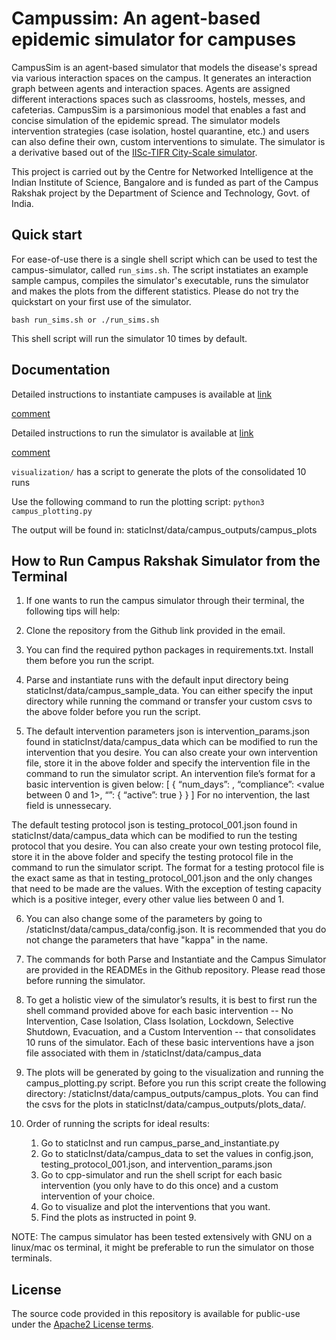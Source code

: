 # Campussim: An agent-based epidemic simulator for campuses

CampusSim is an agent-based simulator that models the disease's spread via various interaction spaces on the campus. It generates an interaction graph between agents and interaction spaces. Agents are assigned different interactions spaces such as classrooms, hostels, messes, and cafeterias. CampusSim is a parsimonious model that enables a fast and concise simulation of the epidemic spread. The simulator models intervention strategies (case isolation, hostel quarantine, etc.) and users can also define their own, custom interventions to simulate. The simulator is a derivative based out of the [IISc-TIFR City-Scale simulator](https://github.com/cni-iisc/epidemic-simulator). 

This project is carried out by the Centre for Networked Intelligence at the Indian Institute of Science, Bangalore and is funded as part of the Campus Rakshak project by the Department of Science and Technology, Govt. of India.

## Quick start

For ease-of-use there is a single shell script which can be used to test the campus-simulator, called `run_sims.sh`.
The script instatiates an example sample campus, compiles the simulator's executable, runs the simulator and makes the plots from the different statistics. Please do not try the quickstart on your first use of the simulator.

```shell
bash run_sims.sh or ./run_sims.sh
```

This shell script will run the simulator 10 times by default.

## Documentation
Detailed instructions to instantiate campuses is available at [link](staticInst/README.md)

<a href="https://github.com/cni-iisc/campus-rakshak-simulator/blob/master/staticInst/README.md" target="_blank">comment</a>

Detailed instructions to run the simulator is available at [link](cpp-simulator/README.md)

<a href="https://github.com/cni-iisc/campus-rakshak-simulator/blob/master/cpp-simulator/README.md" target="_blank">comment</a>

`visualization/` has a script to generate the plots of the consolidated 10 runs

Use the following command to run the plotting script:
`python3 campus_plotting.py`

The output will be found in:
staticInst/data/campus_outputs/campus_plots

## How to Run Campus Rakshak Simulator from the Terminal

1. If one wants to run the campus simulator through their terminal, the following tips will help:

2. Clone the repository from the Github link provided in the email.

3. You can find the required python packages in requirements.txt. Install them before you run the script.

4. Parse and instantiate runs with the default input directory being staticInst/data/campus_sample_data. You can either specify the input directory while running the command or transfer your custom csvs to the above folder before you run the script.

5. The default intervention parameters json is intervention_params.json found in staticInst/data/campus_data which can be modified to run the intervention that you desire. You can also create your own intervention file, store it in the above folder and specify the intervention file in the command to run the simulator script. An intervention file’s format for a basic intervention is given below:
[
	{
		“num_days”: <any positive integer>,
		“compliance”: <value between 0 and 1>,
		“<name of the intervention>”:
		{
			“active”: true
		}
	}
]
For no intervention, the last field is unnessecary.

The default testing protocol json is testing_protocol_001.json found in staticInst/data/campus_data which can be modified to run the testing protocol that you desire. You can also create your own testing protocol file, store it in the above folder and specify the testing protocol file in the command to run the simulator script. The format for a testing protocol file is the exact same as that in testing_protocol_001.json and the only changes that need to be made are the values. With the exception of testing capacity which is a positive integer, every other value lies between 0 and 1.

6. You can also change some of the parameters by going to /staticInst/data/campus_data/config.json. It is recommended that you do not change the parameters that have "kappa" in the name.

7. The commands for both Parse and Instantiate and the Campus Simulator are provided in the READMEs in the Github repository. Please read those before running the simulator.

8. To get a holistic view of the simulator’s results, it is best to first run the shell command provided above for each basic intervention -- No Intervention, Case Isolation, Class Isolation, Lockdown, Selective Shutdown, Evacuation, and a Custom Intervention -- that consolidates 10 runs of the simulator. Each of these basic interventions have a json file associated with them in /staticInst/data/campus_data

9. The plots will be generated by going to the visualization and running the campus_plotting.py script. Before you run this script create the following directory: /staticInst/data/campus_outputs/campus_plots. You can find the csvs for the plots in staticInst/data/campus_outputs/plots_data/.

10. Order of running the scripts for ideal results:
	1. Go to staticInst and run campus_parse_and_instantiate.py
	2. Go to staticInst/data/campus_data to set the values in config.json, testing_protocol_001.json, and intervention_params.json
	3. Go to cpp-simulator and run the shell script for each basic intervention (you only have to do this once) and a custom intervention of your choice.
	4. Go to visualize and plot the interventions that you want.
	5. Find the plots as instructed in point 9.


NOTE: The campus simulator has been tested extensively with GNU on a linux/mac os terminal, it might be preferable to run the simulator on those terminals.



## License
The source code provided in this repository is available for public-use under the [Apache2 License terms](License.md).
